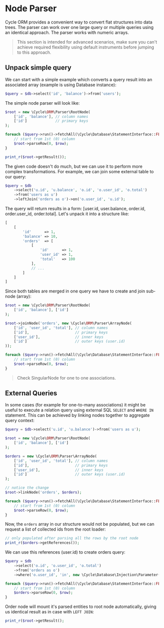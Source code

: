 # Node Parser
Cycle ORM provides a convenient way to convert flat structures into data trees. The parser can work over one large query or multiple queries
using an identical approach. The parser works with numeric arrays.

> This section is intended for advanced scenarios, make sure you can't achieve required flexibility using default instruments before jumping to this approach.

## Unpack simple query
We can start with a simple example which converts a query result into an associated array (example is using Database instance):

```php
$query = $db->select('id', 'balance')->from('users');
```

The simple node parser will look like:

```php
$root = new \Cycle\ORM\Parser\RootNode(
    ['id', 'balance'], // column names
    ['id']             // primary keys
);

foreach ($query->run()->fetchAll(\Cycle\Database\StatementInterface::FETCH_NUM) as $row) {
    // start from 1st (0) column
    $root->parseRow(0, $row);
}

print_r($root->getResult());
```

The given code doesn't do much, but we can use it to perform more complex transformations. For example, we can join some external table to our query:

```php
$query = $db
    ->select('u.id', 'u.balance', 'o.id', 'o.user_id', 'o.total')
    ->from('users as u')
    ->leftJoin('orders as o')->on('o.user_id', 'u.id');
```

The query will return results in a form: [user.id, user.balance, order.id, order.user_id, order.total]. Let's unpack it into a structure like:

```php
[
    [
        'id'      => 1,
        'balance' => 10,
        'orders'  => [
            [
                'id'      => 1,
                'user_id' => 1,
                'total'   => 100
            ],
            // ...
        ]
    ]
]
```

Since both tables are merged in one query we have to create and join sub-node (array):

```php
$root = new \Cycle\ORM\Parser\RootNode(
    ['id', 'balance'], ['id']
);

$root->joinNode('orders', new \Cycle\ORM\Parser\ArrayNode(
    ['id', 'user_id', 'total'], // column names
    ['id'],                     // primary keys
    ['user_id'],                // inner keys
    ['id']                      // outer keys (user.id)
));

foreach ($query->run()->fetchAll(\Cycle\Database\StatementInterface::FETCH_NUM) as $row) {
    // start from 1st (0) column
    $root->parseRow(0, $row);
}
```

> Check SingularNode for one to one associations.

## External Queries
In some cases (for example for one-to-many associations) it might be useful to execute a relation query using external SQL `SELECT` and `WHERE IN` statement. This can be achieved by linking nodes together to aggregate query context:

```php
$query = $db->select('u.id', 'u.balance')->from('users as u');

$root = new \Cycle\ORM\Parser\RootNode(
    ['id', 'balance'], ['id']
);

$orders = new \Cycle\ORM\Parser\ArrayNode(
    ['id', 'user_id', 'total'], // column names
    ['id'],                     // primary keys
    ['user_id'],                // inner keys
    ['id']                      // outer keys (user.id)
);

// notice the change
$root->linkNode('orders', $orders);

foreach ($query->run()->fetchAll(\Cycle\Database\StatementInterface::FETCH_NUM) as $row) {
    // start from 1st (0) column
    $root->parseRow(0, $row);
}
```

Now, the `orders` array in our structure would not be populated, but we can request a list of collected ids from the root loader:

```php
// only populated after parsing all the rows by the root node
print_r($orders->getReferences());
```

We can use this references (user.id) to create orders query:

```php
$query = $db
    ->select('o.id', 'o.user_id', 'o.total')
    ->from('orders as o')
    ->where('o.user_id', 'in', new \Cycle\Database\Injection\Parameter($orders->getReferences()));

foreach ($query->run()->fetchAll(\Cycle\Database\StatementInterface::FETCH_NUM) as $row) {
    // start from 1st (0) column
    $orders->parseRow(0, $row);
}
```

Order node will mount it's parsed entities to root node automatically, giving us identical result as in case with `LEFT JOIN`:

```php
print_r($root->getResult();
```
